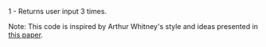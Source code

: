 1 - Returns user input 3 times.

Note:
This code is inspired by Arthur Whitney's style and ideas presented in [this paper](http://www.eecg.toronto.edu/~jzhu/csc326/readings/iverson.pdf).
